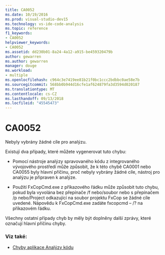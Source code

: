 ```yaml
---
title: CA0052
ms.date: 10/19/2016
ms.prod: visual-studio-dev15
ms.technology: vs-ide-code-analysis
ms.topic: reference
f1_keywords:
- CA0052
helpviewer_keywords:
- CA0052
ms.assetid: dd230b01-8a24-4a12-a915-be459320479b
author: gewarren
ms.author: gewarren
manager: douge
ms.workload:
- multiple
ms.openlocfilehash: c964c3e7419ee81b21f0bc1ccc2bdbbc0ae58e7b
ms.sourcegitcommit: 568bb0b944d16cfe1af624879fa3d3594d020187
ms.translationtype: MT
ms.contentlocale: cs-CZ
ms.lasthandoff: 09/13/2018
ms.locfileid: "45545473"
---
```

# <a name="ca0052"></a>CA0052

Nebyly vybrány žádné cíle pro analýzu.

Existují dva případy, které můžete vygenerovat tuto chybu:

- Pomocí nástroje analýzy spravovaného kódu z integrovaného vývojového prostředí může způsobit, že k této chybě CA0001 nebo CA0055 byly hlavní příčinu, proč nebyly vybrány žádné cíle, nástroj pro analýzu je připraven k analýze.

- Použití FxCopCmd.exe z příkazového řádku může způsobit tuto chybu, pokud byla vyvolána bez přepínače /f nebo/soubor nebo s přepínačem /p nebo/Project odkazující na soubor projektu FxCop se žádné cíle uvedené. Nápovědu k FxCopCmd.exe zadáte fxcopcmd – /? na příkazovém řádku.

Všechny ostatní případy chyb by měly být doplněny další zprávy, které označují hlavní příčinu chyby.

### <a name="see-also"></a>Viz také:

- [Chyby aplikace Analýzy kódu](../code-quality/code-analysis-application-errors.md)
